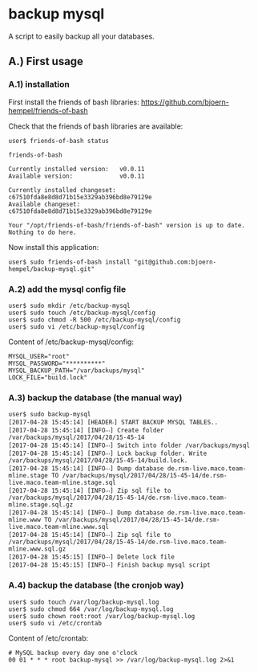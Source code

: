 # backup mysql

A script to easily backup all your databases.

## A.) First usage

### A.1) installation

First install the friends of bash libraries: https://github.com/bjoern-hempel/friends-of-bash

Check that the friends of bash libraries are available:

```
user$ friends-of-bash status

friends-of-bash

Currently installed version:   v0.0.11
Available version:             v0.0.11

Currently installed changeset: c67510fda8e8d8d71b15e3329ab396bd8e79129e
Available changeset:           c67510fda8e8d8d71b15e3329ab396bd8e79129e

Your "/opt/friends-of-bash/friends-of-bash" version is up to date. Nothing to do here.
```

Now install this application:

```
user$ sudo friends-of-bash install "git@github.com:bjoern-hempel/backup-mysql.git"
```

### A.2) add the mysql config file

```
user$ sudo mkdir /etc/backup-mysql
user$ sudo touch /etc/backup-mysql/config
user$ sudo chmod -R 500 /etc/backup-mysql/config
user$ sudo vi /etc/backup-mysql/config
```

Content of /etc/backup-mysql/config:

```
MYSQL_USER="root"
MYSQL_PASSWORD="**********"
MYSQL_BACKUP_PATH="/var/backups/mysql"
LOCK_FILE="build.lock"
```

### A.3) backup the database (the manual way)

```
user$ sudo backup-mysql                                                                                                                                                        
[2017-04-28 15:45:14] [HEADER‧] START BACKUP MYSQL TABLES..
[2017-04-28 15:45:14] [INFO‧‧‧] Create folder /var/backups/mysql/2017/04/28/15-45-14
[2017-04-28 15:45:14] [INFO‧‧‧] Switch into folder /var/backups/mysql
[2017-04-28 15:45:14] [INFO‧‧‧] Lock backup folder. Write /var/backups/mysql/2017/04/28/15-45-14/build.lock.
[2017-04-28 15:45:14] [INFO‧‧‧] Dump database de.rsm-live.maco.team-mline.stage TO /var/backups/mysql/2017/04/28/15-45-14/de.rsm-live.maco.team-mline.stage.sql
[2017-04-28 15:45:14] [INFO‧‧‧] Zip sql file to /var/backups/mysql/2017/04/28/15-45-14/de.rsm-live.maco.team-mline.stage.sql.gz
[2017-04-28 15:45:14] [INFO‧‧‧] Dump database de.rsm-live.maco.team-mline.www TO /var/backups/mysql/2017/04/28/15-45-14/de.rsm-live.maco.team-mline.www.sql
[2017-04-28 15:45:14] [INFO‧‧‧] Zip sql file to /var/backups/mysql/2017/04/28/15-45-14/de.rsm-live.maco.team-mline.www.sql.gz
[2017-04-28 15:45:15] [INFO‧‧‧] Delete lock file
[2017-04-28 15:45:15] [INFO‧‧‧] Finish backup mysql script
```

### A.4) backup the database (the cronjob way)

```
user$ sudo touch /var/log/backup-mysql.log
user$ sudo chmod 664 /var/log/backup-mysql.log
user$ sudo chown root:root /var/log/backup-mysql.log
user$ sudo vi /etc/crontab
```

Content of /etc/crontab:

```
# MySQL backup every day one o'clock
00 01 * * * root backup-mysql >> /var/log/backup-mysql.log 2>&1
```
